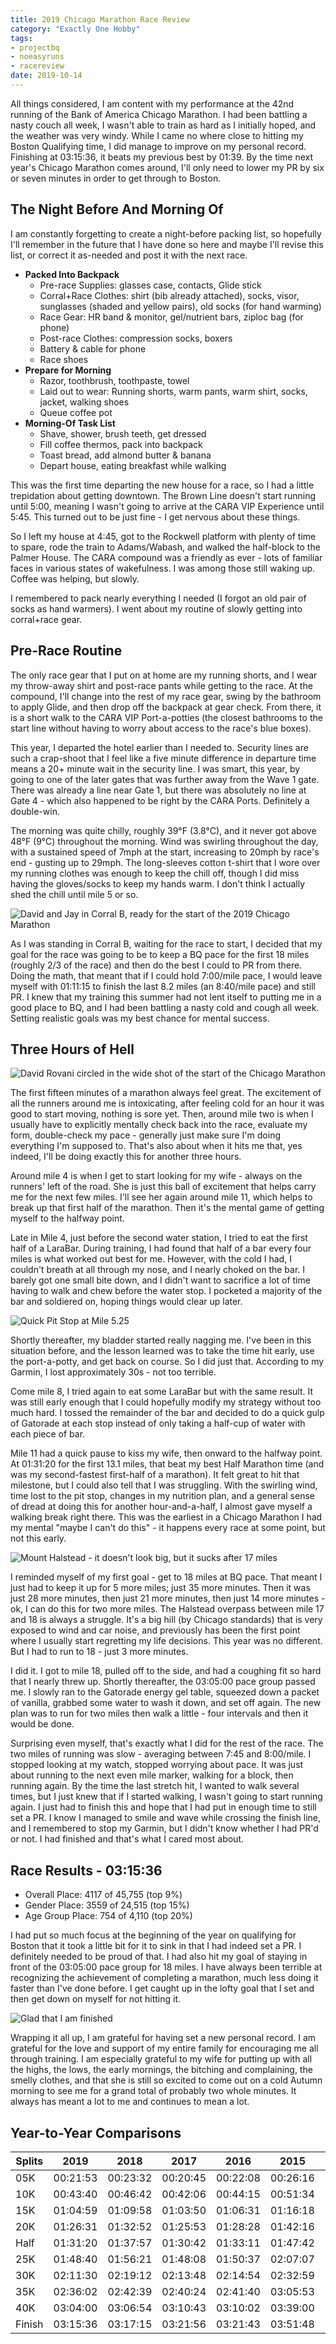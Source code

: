 ```yaml
---
title: 2019 Chicago Marathon Race Review
category: "Exactly One Hobby"
tags:
- projectbq
- noeasyruns
- racereview
date: 2019-10-14
---
```


All things considered, I am content with my performance at the 42nd running of the Bank of America Chicago Marathon. I had been battling a nasty couch all week, I wasn't able to train as hard as I initially hoped, and the weather was very windy. While I came no where close to hitting my Boston Qualifying time, I did manage to improve on my personal record. Finishing at 03:15:36, it beats my previous best by 01:39. By the time next year's Chicago Marathon comes around, I'll only need to lower my PR by six or seven minutes in order to get through to Boston.

## The Night Before And Morning Of

I am constantly forgetting to create a night-before packing list, so hopefully I'll remember in the future that I have done so here and maybe I'll revise this list, or correct it as-needed and post it with the next race.

- **Packed Into Backpack**
  - Pre-race Supplies: glasses case, contacts, Glide stick
  - Corral+Race Clothes: shirt (bib already attached), socks, visor, sunglasses (shaded and yellow pairs), old socks (for hand warming)
  - Race Gear: HR band & monitor, gel/nutrient bars, ziploc bag (for phone)
  - Post-race Clothes: compression socks, boxers
  - Battery & cable for phone
  - Race shoes
- **Prepare for Morning**
  - Razor, toothbrush, toothpaste, towel
  - Laid out to wear: Running shorts, warm pants, warm shirt, socks, jacket, walking shoes
  - Queue coffee pot
- **Morning-Of Task List**
  - Shave, shower, brush teeth, get dressed
  - Fill coffee thermos, pack into backpack
  - Toast bread, add almond butter & banana
  - Depart house, eating breakfast while walking

This was the first time departing the new house for a race, so I had a little trepidation about getting downtown. The Brown Line doesn't start running until 5:00, meaning I wasn't going to arrive at the CARA VIP Experience until 5:45. This turned out to be just fine - I get nervous about these things.

So I left my house at 4:45, got to the Rockwell platform with plenty of time to spare, rode the train to Adams/Wabash, and walked the half-block to the Palmer House. The CARA compound was a friendly as ever - lots of familiar faces in various states of wakefulness. I was among those still waking up. Coffee was helping, but slowly.

I remembered to pack nearly everything I needed (I forgot an old pair of socks as hand warmers). I went about my routine of slowly getting into corral+race gear.

## Pre-Race Routine

The only race gear that I put on at home are my running shorts, and I wear my throw-away shirt and post-race pants while getting to the race. At the compound, I'll change into the rest of my race gear, swing by the bathroom to apply Glide, and then drop off the backpack at gear check. From there, it is a short walk to the CARA VIP Port-a-potties (the closest bathrooms to the start line without having to worry about access to the race's blue boxes).

This year, I departed the hotel earlier than I needed to. Security lines are such a crap-shoot that I feel like a five minute difference in departure time means a 20+ minute wait in the security line. I was smart, this year, by going to one of the later gates that was further away from the Wave 1 gate. There was already a line near Gate 1, but there was absolutely no line at Gate 4 - which also happened to be right by the CARA Ports. Definitely a double-win.

The morning was quite chilly, roughly 39&deg;F (3.8&deg;C), and it never got above 48&deg;F (9&deg;C) throughout the morning. Wind was swirling throughout the day, with a sustained speed of 7mph at the start, increasing to 20mph by race's end - gusting up to 29mph. The long-sleeves cotton t-shirt that I wore over my running clothes was enough to keep the chill off, though I did miss having the gloves/socks to keep my hands warm. I don't think I actually shed the chill until mile 5 or so.

![David and Jay in Corral B, ready for the start of the 2019 Chicago Marathon](/images/2019chi-prerace-corral.jpg)

As I was standing in Corral B, waiting for the race to start, I decided that my goal for the race was going to be to keep a BQ pace for the first 18 miles (roughly 2/3 of the race) and then do the best I could to PR from there. Doing the math, that meant that if I could hold 7:00/mile pace, I would leave myself with 01:11:15 to finish the last 8.2 miles (an 8:40/mile pace) and still PR. I knew that my training this summer had not lent itself to putting me in a good place to BQ, and I had been battling a nasty cold and cough all week. Setting realistic goals was my best chance for mental success.

## Three Hours of Hell

![David Rovani circled in the wide shot of the start of the Chicago Marathon](/images/2019chi-thatsme.png)

The first fifteen minutes of a marathon always feel great. The excitement of all the runners around me is intoxicating, after feeling cold for an hour it was good to start moving, nothing is sore yet. Then, around mile two is when I usually have to explicitly mentally check back into the race, evaluate my form, double-check my pace - generally just make sure I'm doing everything I'm supposed to. That's also about when it hits me that, yes indeed, I'll be doing exactly this for another three hours.

Around mile 4 is when I get to start looking for my wife - always on the runners' left of the road. She is just this ball of excitement that helps carry me for the next few miles. I'll see her again around mile 11, which helps to break up that first half of the marathon. Then it's the mental game of getting myself to the halfway point.

Late in Mile 4, just before the second water station, I tried to eat the first half of a LaraBar. During training, I had found that half of a bar every four miles is what worked out best for me. However, with the cold I had, I couldn't breath at all through my nose, and I nearly choked on the bar. I barely got one small bite down, and I didn't want to sacrifice a lot of time having to walk and chew before the water stop. I pocketed a majority of the bar and soldiered on, hoping things would clear up later.

![Quick Pit Stop at Mile 5.25](/images/2019chi-pitstop.png)

Shortly thereafter, my bladder started really nagging me. I've been in this situation before, and the lesson learned was to take the time hit early, use the port-a-potty, and get back on course. So I did just that. According to my Garmin, I lost approximately 30s - not too terrible.

Come mile 8, I tried again to eat some LaraBar but with the same result. It was still early enough that I could hopefully modify my strategy without too much hard. I tossed the remainder of the bar and decided to do a quick gulp of Gatorade at each stop instead of only taking a half-cup of water with each piece of bar.

Mile 11 had a quick pause to kiss my wife, then onward to the halfway point. At 01:31:20 for the first 13.1 miles, that beat my best Half Marathon time (and was my second-fastest first-half of a marathon). It felt great to hit that milestone, but I could also tell that I was struggling. With the swirling wind, time lost to the pit stop, changes in my nutrition plan, and a general sense of dread at doing this for another hour-and-a-half, I almost gave myself a walking break right there. This was the earliest in a Chicago Marathon I had my mental "maybe I can't do this" - it happens every race at some point, but not this early.

![Mount Halstead - it doesn't look big, but it sucks after 17 miles](/images/2019chi-mthalstead.png)

I reminded myself of my first goal - get to 18 miles at BQ pace. That meant I just had to keep it up for 5 more miles; just 35 more minutes. Then it was just 28 more minutes, then just 21 more minutes, then just 14 more minutes - ok, I can do this for two more miles. The Halstead overpass between mile 17 and 18 is always a struggle. It's a big hill (by Chicago standards) that is very exposed to wind and car noise, and previously has been the first point where I usually start regretting my life decisions. This year was no different. But I had to run to 18 - just 3 more minutes.

I did it. I got to mile 18, pulled off to the side, and had a coughing fit so hard that I nearly threw up. Shortly thereafter, the 03:05:00 pace group passed me. I slowly ran to the Gatorade energy gel table, squeezed down a packet of vanilla, grabbed some water to wash it down, and set off again. The new plan was to run for two miles then walk a little - four intervals and then it would be done.

Surprising even myself, that's exactly what I did for the rest of the race. The two miles of running was slow - averaging between 7:45 and 8:00/mile. I stopped looking at my watch, stopped worrying about pace. It was just about running to the next even mile marker, walking for a block, then running again. By the time the last stretch hit, I wanted to walk several times, but I just knew that if I started walking, I wasn't going to start running again. I just had to finish this and hope that I had put in enough time to still set a PR. I know I managed to smile and wave while crossing the finish line, and I remembered to stop my Garmin, but I didn't know whether I had PR'd or not. I had finished and that's what I cared most about.

## Race Results - 03:15:36

- Overall Place: 4117 of 45,755 (top 9%)
- Gender Place: 3559 of 24,515 (top 15%)
- Age Group Place: 754 of 4,110 (top 20%)

I had put so much focus at the beginning of the year on qualifying for Boston that it took a little bit for it to sink in that I had indeed set a PR. I definitely needed to be proud of that. I had also hit my goal of staying in front of the 03:05:00 pace group for 18 miles. I have always been terrible at recognizing the achievement of completing a marathon, much less doing it faster than I've done before. I get caught up in the lofty goal that I set and then get down on myself for not hitting it.

![Glad that I am finished](/images/2019chi-postrace.jpg)

Wrapping it all up, I am grateful for having set a new personal record. I am grateful for the love and support of my entire family for encouraging me all through training. I am especially grateful to my wife for putting up with all the highs, the lows, the early mornings, the bitching and complaining, the smelly clothes, and that she is still so excited to come out on a cold Autumn morning to see me for a grand total of probably two whole minutes. It always has meant a lot to me and continues to mean a lot.

## Year-to-Year Comparisons

|Splits|2019    |2018    |2017    |2016    |2015    |2014    |
|------|--------|--------|--------|--------|--------|--------|
|05K   |00:21:53|00:23:32|00:20:45|00:22:08|00:26:16|00:27:54|
|10K   |00:43:40|00:46:42|00:42:06|00:44:15|00:51:34|00:54:53|
|15K   |01:04:59|01:09:58|01:03:50|01:06:31|01:16:18|01:21:12|
|20K   |01:26:31|01:32:52|01:25:53|01:28:28|01:42:16|01:47:59|
|Half  |01:31:20|01:37:57|01:30:42|01:33:11|01:47:42|01:53:41|
|25K   |01:48:40|01:56:21|01:48:08|01:50:37|02:07:07|02:13:52|
|30K   |02:11:30|02:19:12|02:13:48|02:14:54|02:32:59|02:41:09|
|35K   |02:36:02|02:42:39|02:40:24|02:41:40|03:05:53|03:07:24|
|40K   |03:04:00|03:06:54|03:10:43|03:10:02|03:39:00|03:33:01|
|Finish|03:15:36|03:17:15|03:21:56|03:21:43|03:51:48|03:43:29|
